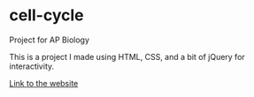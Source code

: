 # cell-cycle
Project for AP Biology

This is a project I made using HTML, CSS, and a bit of jQuery for interactivity.

 [Link to the website](https://dorwinl3894.github.io/cell-cycle)
